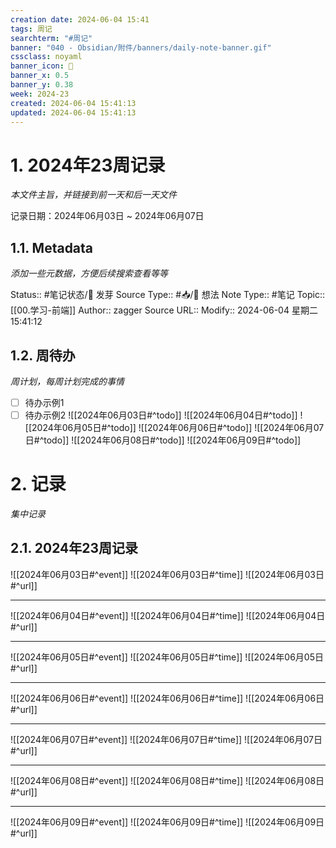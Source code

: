 ```yaml
---
creation date: 2024-06-04 15:41
tags: 周记
searchterm: "#周记"
banner: "040 - Obsidian/附件/banners/daily-note-banner.gif"
cssclass: noyaml
banner_icon: 💌
banner_x: 0.5
banner_y: 0.38
week: 2024-23
created: 2024-06-04 15:41:13
updated: 2024-06-04 15:41:13
---
```


# 1. 2024年23周记录

_本文件主旨，并链接到前一天和后一天文件_

记录日期：2024年06月03日 ~ 2024年06月07日

## 1.1. Metadata

_添加一些元数据，方便后续搜索查看等等_

Status:: #笔记状态/🌱 发芽
Source Type:: #📥/💭 想法 
Note Type:: #笔记
Topic:: [[00.学习-前端]]
Author:: zagger
Source URL::
Modify:: 2024-06-04 星期二 15:41:12

## 1.2. 周待办

_周计划，每周计划完成的事情_

- [ ] 待办示例1
- [ ] 待办示例2
![[2024年06月03日#^todo]] 
![[2024年06月04日#^todo]] 
![[2024年06月05日#^todo]] 
![[2024年06月06日#^todo]] 
![[2024年06月07日#^todo]] 
![[2024年06月08日#^todo]] 
![[2024年06月09日#^todo]] 

# 2. 记录

_集中记录_

## 2.1. 2024年23周记录
![[2024年06月03日#^event]] 
![[2024年06月03日#^time]] 
![[2024年06月03日#^url]] 

---

![[2024年06月04日#^event]] 
![[2024年06月04日#^time]] 
![[2024年06月04日#^url]] 

---

![[2024年06月05日#^event]] 
![[2024年06月05日#^time]] 
![[2024年06月05日#^url]] 

---

![[2024年06月06日#^event]] 
![[2024年06月06日#^time]] 
![[2024年06月06日#^url]] 

---

![[2024年06月07日#^event]] 
![[2024年06月07日#^time]] 
![[2024年06月07日#^url]] 

---

![[2024年06月08日#^event]] 
![[2024年06月08日#^time]] 
![[2024年06月08日#^url]] 

---

![[2024年06月09日#^event]] 
![[2024年06月09日#^time]] 
![[2024年06月09日#^url]] 


